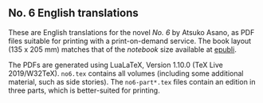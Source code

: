 ## No. 6 English translations

These are English translations for the novel *No. 6* by Atsuko Asano, as PDF files suitable for printing with a print-on-demand service.
The book layout (135 x 205 mm) matches that of the *notebook* size available at [epubli](http://epubli.de).

The PDFs are generated using LuaLaTeX, Version 1.10.0 (TeX Live 2019/W32TeX).
`no6.tex` contains all volumes (including some additional material, such as side stories).
The `no6-part*.tex` files contain an edition in three parts, which is better-suited for printing.